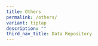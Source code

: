 ```yaml
---
title: Others
permalink: /others/
variant: tiptap
description: ""
third_nav_title: Data Repository
---
```

